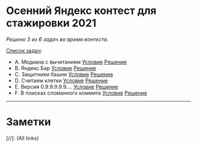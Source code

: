 # Осенний Яндекс контест для стажировки 2021
_Решено 3 из 6 задач во время контеста._

[Список задач][problems]:
- A. Медиана с вычитанием [Условие][problemA] [Решение][solutionA]
- B. Яндекс.Бар [Условие][problemB] [Решение][solutionB]
- C. Защитники башни [Условие][problemC] [Решение][solutionC]
- D. Считаем клетки [Условие][problemD] [Решение][solutionD]
- E. Версия 0.9.9.9.9.9.... [Условие][problemE] [Решение][solutionE]
- F. В поисках сломанного коммита [Условие][problemF] [Решение][solutionF]

---

# Заметки

[//]: (All links)

[problemA]: <https://github.com/Mizzza54/Skill-boost/blob/master/Yandex%20Autumn%20Internship%20Contest%202021/Problems/A.%20%D0%9C%D0%B5%D0%B4%D0%B8%D0%B0%D0%BD%D0%B0%20%D1%81%20%D0%B2%D1%8B%D1%87%D0%B8%D1%82%D0%B0%D0%BD%D0%B8%D0%B5%D0%BC.pdf>
[problemB]: <https://github.com/Mizzza54/Skill-boost/blob/master/Yandex%20Autumn%20Internship%20Contest%202021/Problems/B.%20%D0%AF%D0%BD%D0%B4%D0%B5%D0%BA%D1%81.%D0%91%D0%B0%D1%80.pdf>
[problemC]: <https://github.com/Mizzza54/Skill-boost/blob/master/Yandex%20Autumn%20Internship%20Contest%202021/Problems/C.%20%D0%97%D0%B0%D1%89%D0%B8%D1%82%D0%BD%D0%B8%D0%BA%D0%B8%20%D0%B1%D0%B0%D1%88%D0%BD%D0%B8.pdf>
[problemD]: <https://github.com/Mizzza54/Skill-boost/blob/master/Yandex%20Autumn%20Internship%20Contest%202021/Problems/D.%20%D0%A1%D1%87%D0%B8%D1%82%D0%B0%D0%B5%D0%BC%20%D0%BA%D0%BB%D0%B5%D1%82%D0%BA%D0%B8.pdf>
[problemE]: <https://github.com/Mizzza54/Skill-boost/blob/master/Yandex%20Autumn%20Internship%20Contest%202021/Problems/E.%20%D0%92%D0%B5%D1%80%D1%81%D0%B8%D1%8F%200.9.9.9.9.9.....pdf>
[problemF]: <https://github.com/Mizzza54/Skill-boost/blob/master/Yandex%20Autumn%20Internship%20Contest%202021/Problems/F.%20%D0%92%20%D0%BF%D0%BE%D0%B8%D1%81%D0%BA%D0%B0%D1%85%20%D1%81%D0%BB%D0%BE%D0%BC%D0%B0%D0%BD%D0%BD%D0%BE%D0%B3%D0%BE%20%D0%BA%D0%BE%D0%BC%D0%BC%D0%B8%D1%82%D0%B0.pdf>

[solutionA]: <https://github.com/Mizzza54/Skill-boost/blob/master/Yandex%20Autumn%20Internship%20Contest%202021/A/src/MedianaWithSubstract.java>
[solutionB]: <https://github.com/Mizzza54/Skill-boost/blob/master/Yandex%20Autumn%20Internship%20Contest%202021/B/src/YandexBar.java>
[solutionC]: <https://github.com/Mizzza54/Skill-boost/blob/master/Yandex%20Autumn%20Internship%20Contest%202021/C/src/TowerDefenders.cpp>
[solutionD]: <https://github.com/Mizzza54/Skill-boost/blob/master/Yandex%20Autumn%20Internship%20Contest%202021/D/src/Figure.java>
[solutionE]: <https://github.com/Mizzza54/Skill-boost/blob/master/Yandex%20Autumn%20Internship%20Contest%202021/E/src/VersionControlSystem.java>
[solutionF]: <https://github.com/Mizzza54/Skill-boost/blob/master/Yandex%20Autumn%20Internship%20Contest%202021/F/src/BigAndSmallCommits.java>

[problems]: <https://github.com/Mizzza54/Skill-boost/blob/master/Yandex%20Autumn%20Internship%20Contest%202021/Problems/Problems.pdf>